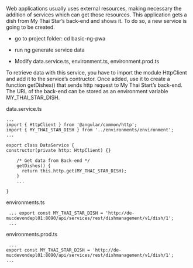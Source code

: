 Web applications usually uses external resources, making necessary the addition of services which can get those resources. This application gets a dish from My Thai Star’s back-end and shows it. To do so, a new service is going to be created.

- go to project folder: cd basic-ng-pwa

- run ng generate service data

- Modify data.service.ts, environment.ts, environment.prod.ts

To retrieve data with this service, you have to import the module HttpClient and add it to the service’s contructor. Once added, use it to create a function getDishes() that sends http request to My Thai Start’s back-end. The URL of the back-end can be stored as an environment variable MY_THAI_STAR_DISH.

data.service.ts

```
...
import { HttpClient } from '@angular/common/http';
import { MY_THAI_STAR_DISH } from '../environments/environment';
...

export class DataService {
constructor(private http: HttpClient) {}

    /* Get data from Back-end */
    getDishes() {
      return this.http.get(MY_THAI_STAR_DISH);
    }
    ...

}
```

environments.ts

```
 ... export const MY_THAI_STAR_DISH = 'http://de-mucdevondepl01:8090/api/services/rest/dishmanagement/v1/dish/1';
 ...
```

environments.prod.ts

```
 ...
export const MY_THAI_STAR_DISH = 'http://de-mucdevondepl01:8090/api/services/rest/dishmanagement/v1/dish/1';
...
```
